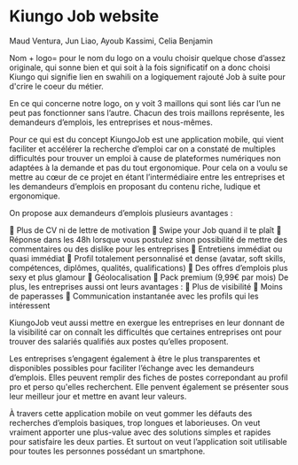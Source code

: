 # Kiungo Job website


Maud Ventura, Jun Liao, Ayoub Kassimi, Celia Benjamin


Nom + logo= pour le nom du logo on a voulu choisir quelque chose d’assez originale, qui
sonne bien et qui soit à la fois significatif on a donc choisi Kiungo qui signifie lien en swahili on a logiquement rajouté Job à suite pour d'crire le coeur du métier.

En ce qui concerne notre logo, on y voit 3
maillons qui sont liés car l’un ne peut pas fonctionner sans l’autre. Chacun des trois maillons
représente, les demandeurs d’emplois, les entreprises et nous-mêmes.


Pour ce qui est du concept KiungoJob est une application mobile, qui vient faciliter et
accélérer la recherche d’emploi car on a constaté de multiples difficultés pour trouver un
emploi à cause de plateformes numériques non adaptées à la demande et pas du tout
ergonomique. Pour cela on a voulu se mettre au cœur de ce projet en étant l’intermédiaire
entre les entreprises et les demandeurs d’emplois en proposant du contenu riche, ludique et
ergonomique. 




On propose aux demandeurs d’emplois plusieurs avantages :


 Plus de CV ni de lettre de motivation
 Swipe your Job quand il te plaît
 Réponse dans les 48h lorsque vous postulez sinon possibilité de mettre des
commentaires ou des dislike pour les entreprises
 Entretiens immédiat ou quasi immédiat
 Profil totalement personnalisé et dense (avatar, soft skills, compétences, diplômes, qualités, qualifications)
 Des offres d’emplois plus sexy et plus glamour
 Géolocalisation
 Pack premium (9,99€ par mois)
De plus, les entreprises aussi ont leurs avantages :
 Plus de visibilité
 Moins de paperasses
 Communication instantanée avec les profils qui les intéressent




KiungoJob veut aussi mettre en exergue les entreprises en leur donnant de la visibilité car on connaît les difficultés que certaines entreprises ont pour trouver des salariés qualifiés aux postes qu’elles proposent. 


Les entreprises s’engagent également à être le plus transparentes et disponibles possibles pour faciliter l’échange avec les demandeurs d’emplois. Elles peuvent remplir des fiches de postes correpondant au profil pro et perso qu'elles recherchent. Elle penvent également se présenter sous leur meilleur jour et mettre en avant leur valeurs.


À travers cette application mobile on veut gommer les défauts des recherches d’emplois
basiques, trop longues et laborieuses. On veut vraiment apporter une plus-value avec des
solutions simples et rapides pour satisfaire les deux parties. Et surtout on veut l’application
soit utilisable pour toutes les personnes possédant un smartphone.